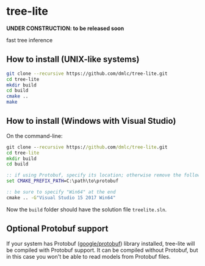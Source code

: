 # tree-lite
**UNDER CONSTRUCTION: to be released soon**

fast tree inference

## How to install (UNIX-like systems)
```bash
git clone --recursive https://github.com/dmlc/tree-lite.git
cd tree-lite
mkdir build
cd build
cmake ..
make
```

## How to install (Windows with Visual Studio)
On the command-line:
```cmd
git clone --recursive https://github.com/dmlc/tree-lite.git
cd tree-lite
mkdir build
cd build

:: if using Protobuf, specify its location; otherwise remove the following line
set CMAKE_PREFIX_PATH=C:\path\to\protobuf

:: be sure to specify "Win64" at the end
cmake .. -G"Visual Studio 15 2017 Win64"
```
Now the `build` folder should have the solution file `treelite.sln`.

## Optional Protobuf support
If your system has Protobuf
([google/protobuf](https://github.com/google/protobuf)) library installed,
tree-lite will be compiled with Protobuf support. It can be compiled without
Protobuf, but in this case you won't be able to read models from Protobuf
files.
